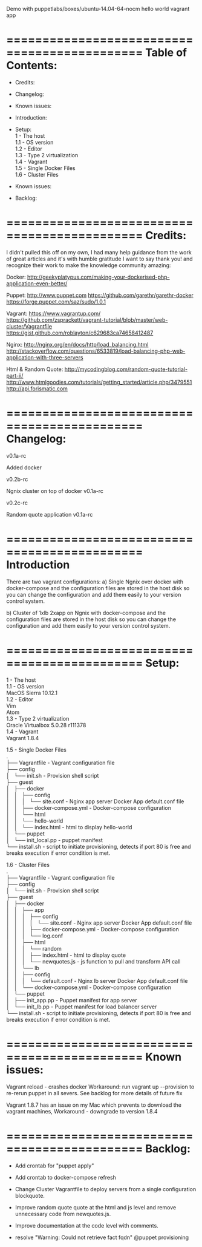Demo with puppetlabs/boxes/ubuntu-14.04-64-nocm hello world vagrant app

=============================================
Table of Contents:
=============================================

- Credits:<br />
- Changelog:<br />
- Known issues:<br />
- Introduction:<br />
- Setup:<br />
1 - The host<br />
  1.1 - OS version<br />
  1.2 - Editor<br />
  1.3 - Type 2 virtualization<br />
  1.4 - Vagrant<br />
  1.5 - Single Docker Files<br />
  1.6 - Cluster Files<br />

- Known issues:<br />
- Backlog:

=============================================
Credits:
=============================================

I didn't pulled this off on my own, I had many help guidance
from the work of great articles and it's with humble gratitude
I want to say thank you! and recognize their work to make the
knowledge community amazing:

Docker:
http://geekyplatypus.com/making-your-dockerised-php-application-even-better/

Puppet:
http://www.puppet.com
https://github.com/garethr/garethr-docker
https://forge.puppet.com/saz/sudo/1.0.1

Vagrant:
https://www.vagrantup.com/
https://github.com/zsprackett/vagrant-tutorial/blob/master/web-cluster/Vagrantfile
https://gist.github.com/roblayton/c629683ca74658412487

Nginx:
http://nginx.org/en/docs/http/load_balancing.html
http://stackoverflow.com/questions/6533819/load-balancing-php-web-application-with-three-servers

Html & Random Quote:
http://mycodingblog.com/random-quote-tutorial-part-ii/
http://www.htmlgoodies.com/tutorials/getting_started/article.php/3479551
http://api.forismatic.com

=============================================
Changelog:
=============================================
v0.1a-rc

Added docker

v0.2b-rc

Ngnix cluster on top of docker v0.1a-rc

v0.2c-rc

Random quote application v0.1a-rc

=============================================
Introduction
=============================================

There are two vagrant configurations:
a) Single Ngnix over docker with docker-compose and the configuration files
are stored in the host disk so you can change the configuration and add them
easily to your version control system.

b) Cluster of 1xlb 2xapp on Ngnix with docker-compose and the configuration files
are stored in the host disk so you can change the configuration and add them
easily to your version control system.

=============================================
Setup:
=============================================

1 - The host<br />
  1.1 - OS version<br />
    MacOS Sierra 10.12.1<br />
  1.2 - Editor<br />
    Vim<br />
    Atom<br />
  1.3 - Type 2 virtualization<br />
    Oracle Virtualbox 5.0.28 r111378<br />
  1.4 - Vagrant<br />
    Vagrant 1.8.4<br />

  1.5 - Single Docker Files<br />
  .<br />
  ├── Vagrantfile - Vagrant configuration file<br />
  ├── config<br />
  │   └── init.sh - Provision shell script<br />
  ├── guest<br />
  │   ├── docker<br />
  │   │   ├── config<br />
  │   │   │   └── site.conf - Nginx app server Docker App default.conf file<br />
  │   │   ├── docker-compose.yml - Docker-compose configuration<br />
  │   │   └── html<br />
  │   │       └── hello-world<br />
  │   │           └── index.html - html to display hello-world<br />
  │   └── puppet<br />
  │       └── init_local.pp - puppet manifest<br />
  └── install.sh - script to initiate provisioning, detects if port 80 is free and<br />
                  breaks execution if error condition is met.<br />

  1.6 - Cluster Files<br />
.<br />
├── Vagrantfile  - Vagrant configuration file<br />
├── config<br />
│   └── init.sh - Provision shell script<br />
├── guest<br />
│   ├── docker<br />
│   │   ├── app<br />
│   │   │   ├── config<br />
│   │   │   │   └── site.conf - Nginx app server Docker App default.conf file<br />
│   │   │   ├── docker-compose.yml - Docker-compose configuration<br />
│   │   │   └── log.conf<br />
│   │   ├── html<br />
│   │   │   └── random<br />
│   │   │       ├── index.html - html to display quote<br />
│   │   │       └── newquotes.js - js function to pull and transform API call<br />
│   │   └── lb<br />
│   │       ├── config<br />
│   │       │   └── default.conf - Nginx lb server Docker App default.conf file<br />
│   │       └── docker-compose.yml - Docker-compose configuration<br />
│   └── puppet<br />
│       ├── init_app.pp - Puppet manifest for app server<br />
│       └── init_lb.pp - Puppet manifest for load balancer server<br />
└── install.sh - script to initiate provisioning, detects if port 80 is free and<br />
                breaks execution if error condition is met.


=============================================
Known issues:
=============================================

Vagrant reload - crashes docker 
Workaround: run vagrant up --provision to re-rerun puppet in all severs. See backlog for more details of future fix

Vagrant 1.8.7 has an issue on my Mac which prevents to download the vagrant machines,
Workaround - downgrade to version 1.8.4

=============================================
Backlog:
=============================================

- Add crontab for "puppet apply"

- Add crontab to docker-compose refresh

- Change Cluster Vagrantfile to deploy servers from a single configuration blockquote.

- Improve random quote quote at the html and js level and remove unnecessary code
from newquotes.js.

- Improve documentation at the code level with comments.

- resolve "Warning: Could not retrieve fact fqdn" @puppet provisioning
